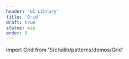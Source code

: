 ```yaml
---
header: 'UI Library'
title: 'Grid'
draft: true
status: wip
order: 8
---
```


<!--
  ATTENTION: This file is auto generated by using "makeDemosFactory".
  Do not change the content!
-->

import Grid from 'Src/uilib/patterns/demos/Grid'

<Grid />
